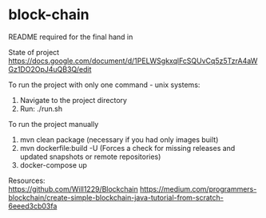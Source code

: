 # block-chain

README required for the final hand in  

State of project  
https://docs.google.com/document/d/1PELWSgkxqlFcSQUvCq5z5TzrA4aWGz1DO2OpJ4uQB3Q/edit

To run the project with only one command - unix systems:
1. Navigate to the project directory
2. Run: ./run.sh 

To run the project manually
1. mvn clean package (necessary if you had only images built)
2. mvn dockerfile:build -U (Forces a check for missing releases and updated snapshots or remote repositories)
3. docker-compose up


Resources:    
https://github.com/Will1229/Blockchain
https://medium.com/programmers-blockchain/create-simple-blockchain-java-tutorial-from-scratch-6eeed3cb03fa
